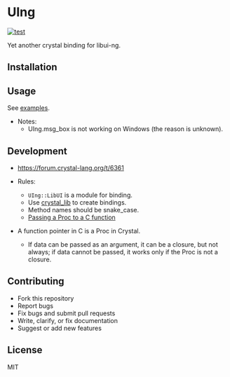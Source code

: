 # UIng

[![test](https://github.com/kojix2/uing/actions/workflows/ci.yml/badge.svg)](https://github.com/kojix2/uing/actions/workflows/ci.yml)

Yet another crystal binding for libui-ng.

## Installation

## Usage

See [examples](examples).

- Notes:
  - UIng.msg_box is not working on Windows (the reason is unknown).

## Development

- https://forum.crystal-lang.org/t/6361
- Rules:
  - `UIng::LibUI` is a module for binding.
  - Use [crystal_lib](https://github.com/crystal-lang/crystal_lib) to create bindings.
  - Method names should be snake_case.
  - [Passing a Proc to a C function](https://crystal-lang.org/api/1.12.1/Proc.html#passing-a-proc-to-a-c-function)

- A function pointer in C is a Proc in Crystal.
  - If data can be passed as an argument, it can be a closure, but not always; if data cannot be passed, it works only if the Proc is not a closure.



## Contributing

- Fork this repository
- Report bugs
- Fix bugs and submit pull requests
- Write, clarify, or fix documentation
- Suggest or add new features

## License

MIT
